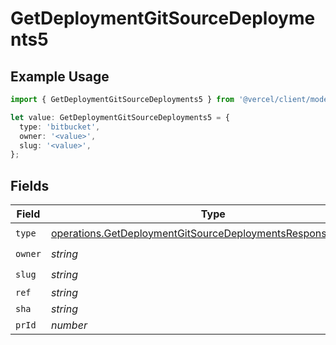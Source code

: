 # GetDeploymentGitSourceDeployments5

## Example Usage

```typescript
import { GetDeploymentGitSourceDeployments5 } from '@vercel/client/models/operations';

let value: GetDeploymentGitSourceDeployments5 = {
  type: 'bitbucket',
  owner: '<value>',
  slug: '<value>',
};
```

## Fields

| Field   | Type                                                                                                                                       | Required           | Description |
| ------- | ------------------------------------------------------------------------------------------------------------------------------------------ | ------------------ | ----------- |
| `type`  | [operations.GetDeploymentGitSourceDeploymentsResponse200Type](../../models/operations/getdeploymentgitsourcedeploymentsresponse200type.md) | :heavy_check_mark: | N/A         |
| `owner` | _string_                                                                                                                                   | :heavy_check_mark: | N/A         |
| `slug`  | _string_                                                                                                                                   | :heavy_check_mark: | N/A         |
| `ref`   | _string_                                                                                                                                   | :heavy_minus_sign: | N/A         |
| `sha`   | _string_                                                                                                                                   | :heavy_minus_sign: | N/A         |
| `prId`  | _number_                                                                                                                                   | :heavy_minus_sign: | N/A         |
